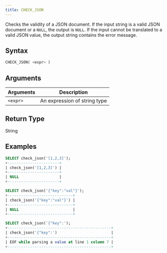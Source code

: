 ```yaml
---
title: CHECK_JSON
---
```


Checks the validity of a JSON document.
If the input string is a valid JSON document or a `NULL`, the output is `NULL`.
If the input cannot be translated to a valid JSON value, the output string contains the error message.

## Syntax

```sql
CHECK_JSON( <expr> )
```

## Arguments

| Arguments   | Description |
| ----------- | ----------- |
| `<expr>` | An expression of string type

## Return Type

String

## Examples

```sql
SELECT check_json('[1,2,3]');
+-----------------------+
| check_json('[1,2,3]') |
+-----------------------+
| NULL                  |
+-----------------------+

SELECT check_json('{"key":"val"}');
+-----------------------------+
| check_json('{"key":"val"}') |
+-----------------------------+
| NULL                        |
+-----------------------------+

SELECT check_json('{"key":');
+----------------------------------------------+
| check_json('{"key":')                        |
+----------------------------------------------+
| EOF while parsing a value at line 1 column 7 |
+----------------------------------------------+
```
